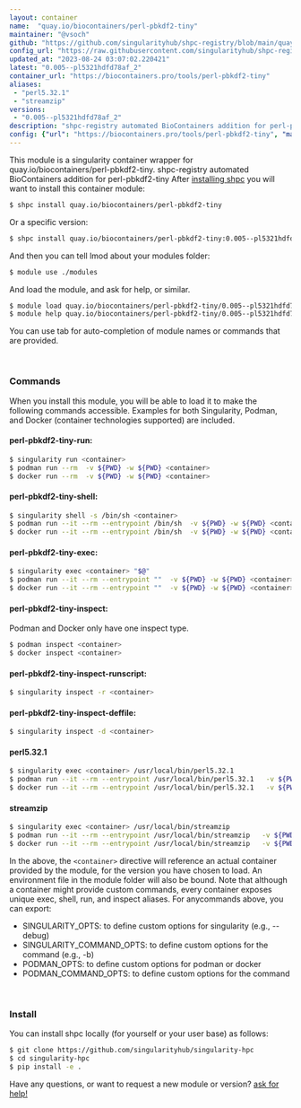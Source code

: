 ```yaml
---
layout: container
name:  "quay.io/biocontainers/perl-pbkdf2-tiny"
maintainer: "@vsoch"
github: "https://github.com/singularityhub/shpc-registry/blob/main/quay.io/biocontainers/perl-pbkdf2-tiny/container.yaml"
config_url: "https://raw.githubusercontent.com/singularityhub/shpc-registry/main/quay.io/biocontainers/perl-pbkdf2-tiny/container.yaml"
updated_at: "2023-08-24 03:07:02.220421"
latest: "0.005--pl5321hdfd78af_2"
container_url: "https://biocontainers.pro/tools/perl-pbkdf2-tiny"
aliases:
 - "perl5.32.1"
 - "streamzip"
versions:
 - "0.005--pl5321hdfd78af_2"
description: "shpc-registry automated BioContainers addition for perl-pbkdf2-tiny"
config: {"url": "https://biocontainers.pro/tools/perl-pbkdf2-tiny", "maintainer": "@vsoch", "description": "shpc-registry automated BioContainers addition for perl-pbkdf2-tiny", "latest": {"0.005--pl5321hdfd78af_2": "sha256:b06425ed8af526f9dc5265b69ad5337c41ebfb1f53377386f1ebae38f5e32959"}, "tags": {"0.005--pl5321hdfd78af_2": "sha256:b06425ed8af526f9dc5265b69ad5337c41ebfb1f53377386f1ebae38f5e32959"}, "docker": "quay.io/biocontainers/perl-pbkdf2-tiny", "aliases": {"perl5.32.1": "/usr/local/bin/perl5.32.1", "streamzip": "/usr/local/bin/streamzip"}}
---
```


This module is a singularity container wrapper for quay.io/biocontainers/perl-pbkdf2-tiny.
shpc-registry automated BioContainers addition for perl-pbkdf2-tiny
After [installing shpc](#install) you will want to install this container module:


```bash
$ shpc install quay.io/biocontainers/perl-pbkdf2-tiny
```

Or a specific version:

```bash
$ shpc install quay.io/biocontainers/perl-pbkdf2-tiny:0.005--pl5321hdfd78af_2
```

And then you can tell lmod about your modules folder:

```bash
$ module use ./modules
```

And load the module, and ask for help, or similar.

```bash
$ module load quay.io/biocontainers/perl-pbkdf2-tiny/0.005--pl5321hdfd78af_2
$ module help quay.io/biocontainers/perl-pbkdf2-tiny/0.005--pl5321hdfd78af_2
```

You can use tab for auto-completion of module names or commands that are provided.

<br>

### Commands

When you install this module, you will be able to load it to make the following commands accessible.
Examples for both Singularity, Podman, and Docker (container technologies supported) are included.

#### perl-pbkdf2-tiny-run:

```bash
$ singularity run <container>
$ podman run --rm  -v ${PWD} -w ${PWD} <container>
$ docker run --rm  -v ${PWD} -w ${PWD} <container>
```

#### perl-pbkdf2-tiny-shell:

```bash
$ singularity shell -s /bin/sh <container>
$ podman run --it --rm --entrypoint /bin/sh  -v ${PWD} -w ${PWD} <container>
$ docker run --it --rm --entrypoint /bin/sh  -v ${PWD} -w ${PWD} <container>
```

#### perl-pbkdf2-tiny-exec:

```bash
$ singularity exec <container> "$@"
$ podman run --it --rm --entrypoint ""  -v ${PWD} -w ${PWD} <container> "$@"
$ docker run --it --rm --entrypoint ""  -v ${PWD} -w ${PWD} <container> "$@"
```

#### perl-pbkdf2-tiny-inspect:

Podman and Docker only have one inspect type.

```bash
$ podman inspect <container>
$ docker inspect <container>
```

#### perl-pbkdf2-tiny-inspect-runscript:

```bash
$ singularity inspect -r <container>
```

#### perl-pbkdf2-tiny-inspect-deffile:

```bash
$ singularity inspect -d <container>
```


#### perl5.32.1

```bash
$ singularity exec <container> /usr/local/bin/perl5.32.1
$ podman run --it --rm --entrypoint /usr/local/bin/perl5.32.1   -v ${PWD} -w ${PWD} <container> -c " $@"
$ docker run --it --rm --entrypoint /usr/local/bin/perl5.32.1   -v ${PWD} -w ${PWD} <container> -c " $@"
```


#### streamzip

```bash
$ singularity exec <container> /usr/local/bin/streamzip
$ podman run --it --rm --entrypoint /usr/local/bin/streamzip   -v ${PWD} -w ${PWD} <container> -c " $@"
$ docker run --it --rm --entrypoint /usr/local/bin/streamzip   -v ${PWD} -w ${PWD} <container> -c " $@"
```



In the above, the `<container>` directive will reference an actual container provided
by the module, for the version you have chosen to load. An environment file in the
module folder will also be bound. Note that although a container
might provide custom commands, every container exposes unique exec, shell, run, and
inspect aliases. For anycommands above, you can export:

 - SINGULARITY_OPTS: to define custom options for singularity (e.g., --debug)
 - SINGULARITY_COMMAND_OPTS: to define custom options for the command (e.g., -b)
 - PODMAN_OPTS: to define custom options for podman or docker
 - PODMAN_COMMAND_OPTS: to define custom options for the command

<br>

### Install

You can install shpc locally (for yourself or your user base) as follows:

```bash
$ git clone https://github.com/singularityhub/singularity-hpc
$ cd singularity-hpc
$ pip install -e .
```

Have any questions, or want to request a new module or version? [ask for help!](https://github.com/singularityhub/singularity-hpc/issues)